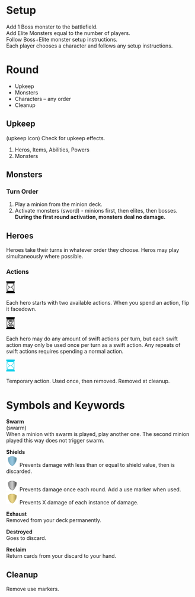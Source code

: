 # Setup
Add 1 Boss monster to the battlefield.  
Add Elite Monsters equal to the number of players.  
Follow Boss+Elite monster setup instructions.  
Each player chooses a character and follows any setup instructions.


# Round

- Upkeep
- Monsters
- Characters – any order
- Cleanup

## Upkeep
(upkeep icon)
Check for upkeep effects.
1. Heros, Items, Abilities, Powers
2. Monsters

## Monsters
### Turn Order
1. Play a minion from the minion deck.
2. Activate monsters (sword) - minions first, then elites, then bosses. **During the first round activation, monsters deal no damage.**

## Heroes
Heroes take their turns in whatever order they choose. Heros may play simultaneously where possible.
### Actions

<img src="hourglass.png" height="32">

Each hero starts with two available actions. When you spend an action, flip it facedown.

<img src="hourglass_fast.png" height="32">

Each hero may do any amount of swift actions per turn, but each swift action may only be used once per turn as a swift action. Any repeats of swift actions requires spending a normal action.

<img src="hourglass_blue.png" height="32">

Temporary action. Used once, then removed. Removed at cleanup.



# Symbols and Keywords
**Swarm**  
(swarm)  
When a minion with swarm is played, play another one. The second minion played this way does not trigger swarm.

**Shields**  
<img src="blue_shield.png" width="32" height="32">
Prevents damage with less than or equal to shield value, then is discarded. 

<img src="shield.png" width="32" height="32">
Prevents damage once each round. Add a use marker when used.

<img src="gold_shield.png" width="32" height="32">
Prevents X damage of each instance of damage.




**Exhaust**  
Removed from your deck permanently.

**Destroyed**  
Goes to discard.

**Reclaim**  
Return cards from your discard to your hand.

## Cleanup
Remove use markers.
